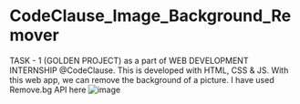 # CodeClause_Image_Background_Remover
TASK - 1 (GOLDEN PROJECT) as a part of WEB DEVELOPMENT INTERNSHIP @CodeClause.
This is developed with HTML, CSS & JS.
With this web app, we can remove the background of a picture.
I have used Remove.bg API here
![image](https://github.com/Upasanay/CodeClause_Image_Background_Remover/assets/101192110/ee0969fa-1b17-4734-895a-9a0265861e7d)
